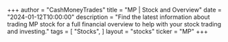 +++
author = "CashMoneyTrades"
title = "MP | Stock and Overview"
date = "2024-01-12T10:00:00"
description = "Find the latest information about trading MP stock for a full financial overview to help with your stock trading and investing."
tags = [
"Stocks",
]
layout = "stocks"
ticker = "MP"
+++
        


    
        